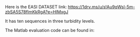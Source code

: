 Here is the EASI DATASET link:
https://1drv.ms/u/s!Au9qWsl-5m-zbSA5S78flmKkRgA?e=HlMxgJ

It has ten sequences in three turbidity levels.

The Matlab evaluation code can be found in:
